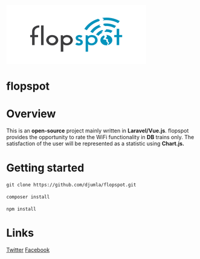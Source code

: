![flopspot Logo](/public/assets/logo.svg)

# flopspot

# Overview 

This is an **open-source** project mainly written in **Laravel/Vue.js**. flopspot provides the opportunity to rate the WiFi functionality 
in **DB** trains only. The satisfaction of the user will be represented as a statistic using **Chart.js.** 

# Getting started
```
git clone https://github.com/djumla/flopspot.git

composer install

npm install
```

# Links

[Twitter](https://twitter.com/FlopspotDE)
[Facebook](https://www.facebook.com/Flopspot-160124607925841/)
